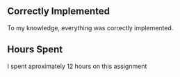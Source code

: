 ## Correctly Implemented ##
To my knowledge, everything was correctly implemented.

## Hours Spent ##
I spent aproximately 12 hours on this assignment